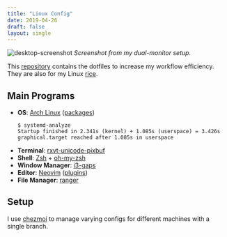 ```yaml
---
title: "Linux Config"
date: 2019-04-26
draft: false
layout: single 
---
```

<!---  Intro {{{ --> 

![desktop-screenshot](https://img.khkm.tk/uploads/big/b2bd45e8f436d389ecb787b5c61c951a.png)
*Screenshot from my dual-monitor setup.*

This [repository][lc-repo] contains the dotfiles to increase my workflow 
efficiency. They are also for my Linux [rice][ricing_explanation].

[lc-repo]: https://git.kevin-mok.com/Kevin-Mok/linux-config
[ricing_explanation]: https://www.reddit.com/r/unixporn/comments/3iy3wd/stupid_question_what_is_ricing/cukxwog/
<!---  }}} Intro -->

<!---  Main Programs {{{ --> 
## Main Programs
* **OS**: [Arch Linux](https://www.archlinux.org/) ([packages](txt/nzxt-pkgs.txt))
    ```
    $ systemd-analyze
    Startup finished in 2.341s (kernel) + 1.085s (userspace) = 3.426s 
    graphical.target reached after 1.085s in userspace
    ```
* **Terminal**: [rxvt-unicode-pixbuf](https://www.wikiwand.com/en/Rxvt) 
* **Shell**: [Zsh](http://zsh.sourceforge.net/) + [oh-my-zsh](https://github.com/robbyrussell/oh-my-zsh)
* **Window Manager**: [i3-gaps](https://github.com/Airblader/i3)
* **Editor**: [Neovim](https://github.com/neovim/neovim) ([plugins](dotfiles/.vimrc#L51))
* **File Manager**: [ranger](https://ranger.github.io/)
<!---  }}} Basic Info --> 

<!---  Setup {{{ --> 

## Setup
I use [chezmoi] to manage varying configs for different machines with 
a single branch.                                                         

[chezmoi]: https://github.com/twpayne/chezmoi


<!---  }}} Setup --> 
